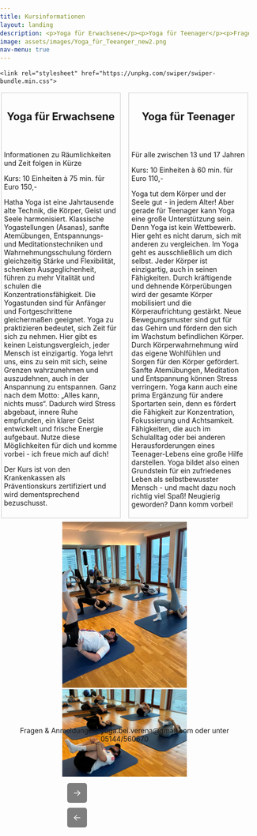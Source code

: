 ```yaml
---
title: Kursinformationen
layout: landing
description: <p>Yoga für Erwachsene</p><p>Yoga für Teenager</p><p>Fragen & Anmeldungen:yoga.bei.verena@gmail.com oder unter 05144/560670</p>
image: assets/images/Yoga_für_Teeanger_new2.png
nav-menu: true
---
```


<!-- Main -->
<div id="main">

<!-- Add Swiper CSS -->
    <link rel="stylesheet" href="https://unpkg.com/swiper/swiper-bundle.min.css">


<style>
	body {
            margin: 0;
            padding: 0;
            box-sizing: border-box;
        }

	.container {
            display: flex;
            flex-wrap: wrap; /* Allow items to wrap to the next line on small screens */
            justify-content: space-between; /* Space the divs evenly */
            max-width: 1500px; /* Set a maximum width for the container */
            margin: 5px auto; /* Center the container on the page with some margin */
        }

        /* Style for each div */
        .box {
            box-sizing: border-box;
            width: 48%; /* Set the width of each div, leaving some space for margin */
            padding: 5px;
            margin: 2px; /* Add a small margin between divs */
            border: 1px solid #ccc; /* Add a border for better visibility */
        }

		.swiper-container {
            width: 50%; /* Set maximum width to 75% */
            margin: auto; /* Center the container */
			height: 400px;
        }

        .swiper-slide img {
            width: 100%;
            height: auto; /* Make the height responsive while maintaining aspect ratio */
            max-height: 500px; /* Set a maximum height to prevent images from becoming too large */
            object-fit: cover;
        }

		.swiper-button-next,
    .swiper-button-prev {
        font-size: 18px;
        color: white;
        background-color: rgba(0, 0, 0, 0.5);
        border-radius: 5px;
        width: 40px;
        height: 40px;
        display: flex;
        align-items: center;
        justify-content: center;
        margin: 10px;
        cursor: pointer;
        z-index: 10; /* Add z-index to ensure visibility */
    }

    .swiper-button-next::after,
    .swiper-button-prev::after {
        content: ''; /* Add content to the pseudo-elements */
    }

    .swiper-button-next::after {
        content: '\2192'; /* Unicode arrow right character */
    }

    .swiper-button-prev::after {
        content: '\2190'; /* Unicode arrow left character */
    }
 </style>

 <body>
    <div class="container">
        <!-- First div -->
        <div class="box">
		<header class="major">
            <h2>Yoga für Erwachsene</h2>
		</header>
			<p>Informationen zu Räumlichkeiten und Zeit folgen in Kürze</p><p>Kurs: 10 Einheiten à 75 min. für Euro 150,-</p>
            <p>Hatha Yoga ist eine Jahrtausende alte Technik, die Körper, Geist und Seele harmonisiert.
			Klassische Yogastellungen (Asanas), sanfte Atemübungen, Entspannungs- und Meditationstechniken  und Wahrnehmungsschulung fördern gleichzeitig Stärke und Flexibilität, schenken Ausgeglichenheit, führen zu mehr Vitalität und schulen die Konzentrationsfähigkeit.
			Die Yogastunden sind für Anfänger und Fortgeschrittene gleichermaßen geeignet. Yoga zu praktizieren bedeutet, sich Zeit für sich zu nehmen. Hier gibt es keinen Leistungsvergleich, jeder Mensch ist einzigartig. Yoga lehrt uns, eins zu sein mit sich, seine Grenzen wahrzunehmen und auszudehnen, auch in der Anspannung zu entspannen. Ganz nach dem Motto: „Alles kann, nichts muss“. Dadurch wird Stress abgebaut, innere Ruhe empfunden, ein klarer Geist entwickelt und frische Energie aufgebaut.
			Nutze diese Möglichkeiten für dich und komme vorbei - ich freue mich auf dich!</p>
			<p>Der Kurs ist von den Krankenkassen als Präventionskurs zertifiziert und wird dementsprechend bezuschusst.</p>
        </div>
        <!-- Second div -->
        <div class="box">
		<header class="major">
            <h2>Yoga für Teenager</h2>
		</header>
			<p>Für alle zwischen 13 und 17 Jahren</p><p>Kurs: 10 Einheiten à 60 min. für Euro 110,-</p>
            <p>Yoga tut dem Körper und der Seele gut - in jedem Alter!
			Aber gerade für Teenager kann Yoga eine große Unterstützung sein.
			Denn Yoga ist kein Wettbewerb. Hier geht es nicht darum, sich mit anderen zu vergleichen. Im Yoga geht es ausschließlich um dich selbst.
			Jeder Körper ist einzigartig, auch in seinen Fähigkeiten.
			Durch kräftigende und dehnende Körperübungen wird der gesamte Körper mobilisiert und die Körperaufrichtung gestärkt. Neue Bewegungsmuster sind gut für das Gehirn und fördern den sich im Wachstum befindlichen Körper. Durch Körperwahrnehmung wird das eigene Wohlfühlen und Sorgen für den Körper gefördert.
			Sanfte Atemübungen, Meditation und Entspannung können Stress verringern.
			Yoga kann auch eine prima Ergänzung für andere Sportarten sein, denn es fördert die Fähigkeit zur Konzentration, Fokussierung und Achtsamkeit. Fähigkeiten, die auch im Schulalltag oder bei anderen Herausforderungen eines Teenager-Lebens eine große Hilfe darstellen.
			Yoga bildet also einen Grundstein für ein zufriedenes Leben als selbstbewusster Mensch - und macht dazu noch richtig viel Spaß!
			Neugierig geworden? Dann komm vorbei! </p>
        </div>
    </div>

<!-- Swiper -->
<div class="swiper-container">
        <div class="swiper-wrapper">
            <!-- Add your images here -->
            <div class="swiper-slide"><img src="assets/images/ybv2.jpg" alt="ybv2"></div>
            <div class="swiper-slide"><img src="assets/images/ybv3.jpg" alt="ybv3"></div>
            <!-- Add more slides as needed -->
        </div>
        <!-- Add Navigation -->
        <div class="swiper-button-next"></div>
        <div class="swiper-button-prev"></div>
    </div>


<!-- Add Swiper JS -->
<script>
        var swiper = new Swiper('.swiper-container', {
            slidesPerView: 1,
            spaceBetween: 10,
            navigation: {
                nextEl: '.swiper-button-next',
                prevEl: '.swiper-button-prev',
            },
            autoplay: {
                delay: 3000, // Set the delay between slides in milliseconds (3 seconds in this example)
                disableOnInteraction: false, // Continue autoplay even when user interacts with the swiper
            },
        });
    </script>

<p></p>
<center>
	<p>Fragen & Anmeldungen: yoga.bei.verena@gmail.com oder unter 05144/560670</p>
</center>
</body>


